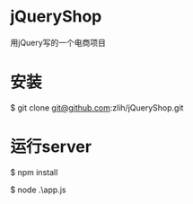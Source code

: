 # jQueryShop
用jQuery写的一个电商项目
# 安装
$ git clone git@github.com:zlih/jQueryShop.git

# 运行server
$ npm install

$ node .\app.js
